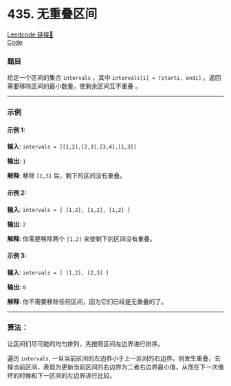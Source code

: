 # 435. 无重叠区间

[Leedcode 链接🔗](https://leetcode.cn/problems/non-overlapping-intervals/description/)  
[Code](https://github.com/alstondu/lc/blob/main/435/435.cpp)

### 题目

给定一个区间的集合 ```intervals``` ，其中 ```intervals[i] = [starti, endi]``` 。返回 需要移除区间的最小数量，使剩余区间互不重叠 。

---

### 示例
#### 示例 1:

**输入**: ```intervals = [[1,2],[2,3],[3,4],[1,3]]```

**输出**: ```1```

**解释**: 移除 ```[1,3]``` 后，剩下的区间没有重叠。

#### 示例 2:

**输入**: ```intervals = [ [1,2], [1,2], [1,2] ]```

**输出**: ```2```

**解释**: 你需要移除两个 ```[1,2]``` 来使剩下的区间没有重叠。

#### 示例 3:


**输入**: ```intervals = [ [1,2], [2,3] ]```

**输出**: ```0```

**解释**: 你不需要移除任何区间，因为它们已经是无重叠的了。

---

### 算法：  

让区间们尽可能的均匀排列，先按照区间左边界进行排序。

遍历 ```intervals```, 一旦当前区间的左边界小于上一区间的右边界，则发生重叠，去掉当前区间，表现为更新当前区间的右边界为二者右边界最小值，从而在下一次循环的时候和下一区间的左边界进行比较。